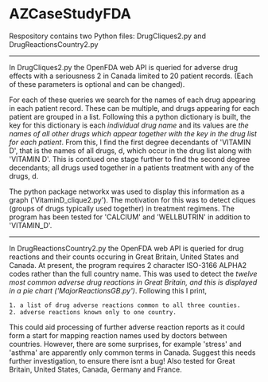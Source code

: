 # AZCaseStudyFDA
Respository contains two Python files: DrugCliques2.py and DrugReactionsCountry2.py
***

In DrugCliques2.py the OpenFDA web API is queried for adverse drug effects with a seriousness 2 in Canada limited to 20 patient records.
(Each of these parameters is optional and can be changed).

For each of these queries we search for the names of each drug appearing in each patient record. These can be multiple, and drugs appearing for each patient are grouped in a list.
Following this a python dictionary is built, the key for this dictionary is each *individual drug name* and its values are *the names of all other drugs which appear together with the key in the drug list for each patient*. From this, I find the first degree decendants of 'VITAMIN D', that is the names of all drugs, d, which occur in the drug list along with 'VITAMIN D'. This is contiued one stage further to find the second degree decendants; all drugs used together in a patients treatment with any of the drugs, d.

The python package networkx was used to display this information as a graph ('VitaminD_clique2.py'). The motivation for this was to detect cliques (groups of drugs typically used together) in treatment regimens. The program has been tested for 'CALCIUM' and 'WELLBUTRIN' in addition to 'VITAMIN_D'.

***
In DrugReactionsCountry2.py the OpenFDA web API is queried for drug reactions and their counts occuring in Great Britain, United States and Canada.
At present, the program requires 2 character ISO-3166 ALPHA2 codes rather than the full country name. 
This was used to detect the *twelve most common adverse drug reactions in Great Britain, and this is displayed in a pie chart ('MajorReactionsGB.py')*.
Following this I print, 

    1. a list of drug adverse reactions common to all three counties. 
    2. adverse reactions known only to one country.
    
This could aid processing of further adverse reaction reports as it could form a start for mapping reaction names used by doctors between countries.
However, there are some surprises, for example 'stress' and 'asthma' are apparently only common terms in Canada. Suggest this needs further investigation, to ensure there isnt a bug! Also tested for Great Britain, United States, Canada, Germany and France.
